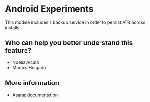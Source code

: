 # Android Experiments
This module includes a backup service in order to persist ATB across installs

## Who can help you better understand this feature?
- Noelia Alcala
- Marcos Holgado

## More information
- [Asana: documentation](https://app.asana.com/0/72649045549333/1205521112502611/f)